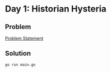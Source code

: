 # Day 1: Historian Hysteria

## Problem

[Problem Statement](./problem.txt)

## Solution

```bash
go run main.go
```
